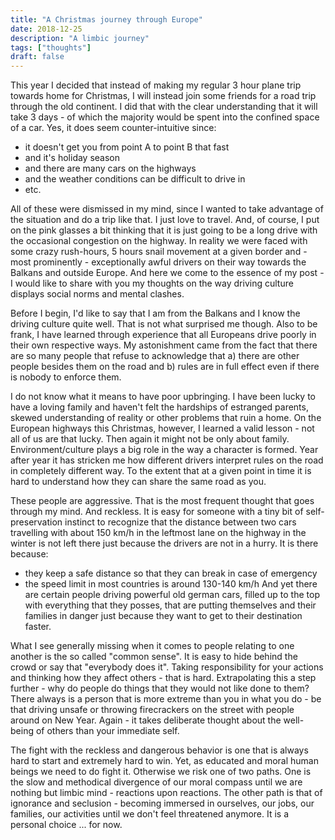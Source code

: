 ```yaml
---
title: "A Christmas journey through Europe"
date: 2018-12-25
description: "A limbic journey"
tags: ["thoughts"]
draft: false
---
```


This year I decided that instead of making my regular 3 hour plane trip towards home for Christmas, I will instead join some friends for a road trip through the old continent. I did that with the clear understanding that it will take 3 days - of which the majority would be spent into the confined space of a car. Yes, it does seem counter-intuitive since:

- it doesn't get you from point A to point B that fast 
- and it's holiday season
- and there are many cars on the highways 
- and the weather conditions can be difficult to drive in
- etc.

All of these were dismissed in my mind, since I wanted to take advantage of the situation and do a trip like that. I just love to travel. And, of course, I put on the pink glasses a bit thinking that it is just going to be a long drive with the occasional congestion on the highway.
In reality we were faced with some crazy rush-hours, 5 hours snail movement at a given border and - most prominently - exceptionally awful drivers on their way towards the Balkans and outside Europe. And here we come to the essence of my post - I would like to share with you my thoughts on the way driving culture displays social norms and mental clashes.

Before I begin, I'd like to say that I am from the Balkans and I know the driving culture quite well. That is not what surprised me though. Also to be frank, I have learned through experience that all Europeans drive poorly in their own respective ways. My astonishment came from the fact that there are so many people that refuse to acknowledge that a) there are other people besides them on the road and b) rules are in full effect even if there is nobody to enforce them.

I do not know what it means to have poor upbringing. I have been lucky to have a loving family and haven't felt the hardships of estranged parents, skewed understanding of reality or other problems that ruin a home. On the European highways this Christmas, however, I learned a valid lesson - not all of us are that lucky. Then again it might not be only about family. Environment/culture plays a big role in the way a character is formed. Year after year it has stricken me how different drivers interpret rules on the road in completely different way. To the extent that at a given point in time it is hard to understand how they can share the same road as you. 

These people are aggressive. That is the most frequent thought that goes through my mind. And reckless. It is easy for someone with a tiny bit of self-preservation instinct to recognize that the distance between two cars travelling with about 150 km/h in the leftmost lane on the highway in the winter is not left there just because the drivers are not in a hurry. It is there because:
- they keep a safe distance so that they can break in case of emergency
- the speed limit in most countries is around 130-140 km/h
And yet there are certain people driving powerful old german cars, filled up to the top with everything that they posses, that are putting themselves and their families in danger just because they want to get to their destination faster.  

What I see generally missing when it comes to people relating to one another is the so called "common sense". It is easy to hide behind the crowd or say that "everybody does it". Taking responsibility for your actions and thinking how they affect others - that is hard. Extrapolating this a step further - why do people do things that they would not like done to them? There always is a person that is more extreme than you in what you do - be that driving unsafe or throwing firecrackers on the street with people around on New Year. Again - it takes deliberate thought about the well-being of others than your immediate self. 

The fight with the reckless and dangerous behavior is one that is always hard to start and extremely hard to win. Yet, as educated and moral human beings we need to do fight it. Otherwise we risk one of two paths. One is the slow and methodical divergence of our moral compass until we are nothing but limbic mind - reactions upon reactions. The other path is that of ignorance and seclusion - becoming immersed in ourselves, our jobs, our families, our activities until we don't feel threatened anymore. It is a personal choice ... for now.
